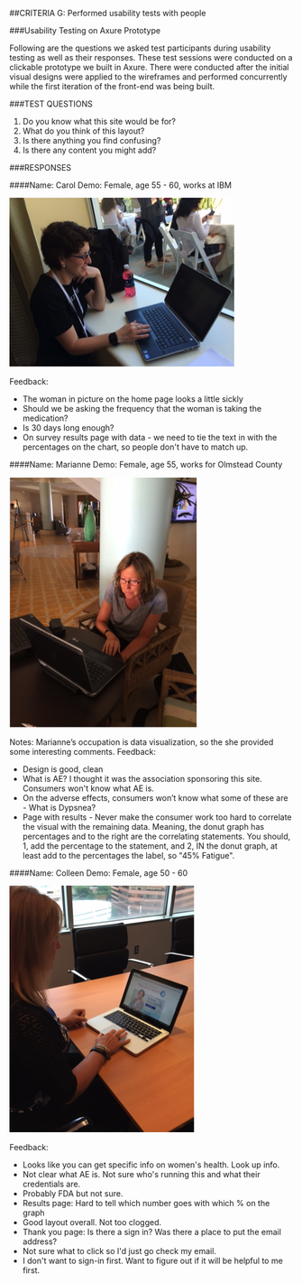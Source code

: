 ##CRITERIA G:
Performed usability tests with people

###Usability Testing on Axure Prototype

Following are the questions we asked test participants during usability testing as well as their responses.  These test sessions were conducted on a clickable prototype we built in Axure.  There were conducted after the initial visual designs were applied to the wireframes and performed concurrently while the first iteration of the front-end was being built.

###TEST QUESTIONS

1) Do you know what this site would be for?
2) What do you think of this layout?
3) Is there anything you find confusing?
4) Is there any content you might add?

###RESPONSES

####Name:  Carol
Demo:  Female, age 55 - 60, works at IBM

![Usability Testing 1](https://github.com/NishConsulting/ADS-I-BPA-Design-Prototype/blob/master/Images/%237%20Carol%20Pic1.png)

Feedback:
- The woman in picture on the home page looks a little sickly
- Should we be asking the frequency that the woman is taking the medication?
- Is 30 days long enough?
- On survey results page with data - we need to tie the text in with the percentages on the chart, so people don't have to match up.

####Name:  Marianne
Demo:  Female, age 55, works for Olmstead County

![Usability Testing 2](https://github.com/NishConsulting/ADS-I-BPA-Design-Prototype/blob/master/Images/%237%20Maryanne%20Pic2.png)

Notes:   Marianne’s occupation is data visualization, so the she provided some interesting comments.
Feedback:
- Design is good, clean
- What is AE? I thought it was the association sponsoring this site.  Consumers won't know what AE is.      
- On the adverse effects, consumers won’t know what some of these are - What is Dypsnea?      
- Page with results - Never make the consumer work too hard to correlate the visual with the remaining data.  Meaning, the donut graph has percentages and to the right are the correlating statements.  You should, 1, add the percentage to the statement, and 2, IN the donut graph, at least add to the percentages the label, so "45% Fatigue".

####Name:  Colleen
Demo:  Female, age 50 - 60

![Usability Testing 3](https://github.com/NishConsulting/ADS-I-BPA-Design-Prototype/blob/master/Images/%237%20Colleen%20Pic3.png)

Feedback:
- Looks like you can get specific info on women's health.  Look up info.
- Not clear what AE is.  Not sure who's running this and what their credentials are.     
- Probably FDA but not sure.
- Results page:  Hard to tell which number goes with which % on the graph
- Good layout overall.  Not too clogged.
- Thank you page:  Is there a sign in?  Was there a place to put the email address?  
- Not sure what to click so I'd just go check my email.
- I don't want to sign-in first.  Want to figure out if it will be helpful to me first.

